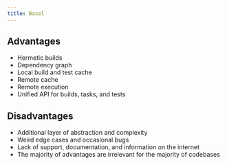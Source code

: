 ```yaml
---
title: Bazel
---
```


## Advantages

- Hermetic builds
- Dependency graph
- Local build and test cache
- Remote cache
- Remote execution
- Unified API for builds, tasks, and tests

## Disadvantages

- Additional layer of abstraction and complexity
- Weird edge cases and occasional bugs
- Lack of support, documentation, and information on the internet
- The majority of advantages are irrelevant for the majority of codebases
